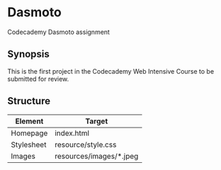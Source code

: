 # Dasmoto
Codecademy Dasmoto assignment

## Synopsis
This is the first project in the Codecademy Web Intensive Course to be submitted for review.

## Structure
| Element | Target |
|----------|------------|
| Homepage | index.html |
| Stylesheet | resource/style.css |
|Images | resources/images/*.jpeg |
